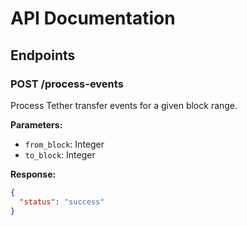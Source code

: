 # API Documentation

## Endpoints

### POST /process-events

Process Tether transfer events for a given block range.

**Parameters:**
- `from_block`: Integer
- `to_block`: Integer

**Response:**
```json
{
  "status": "success"
}
